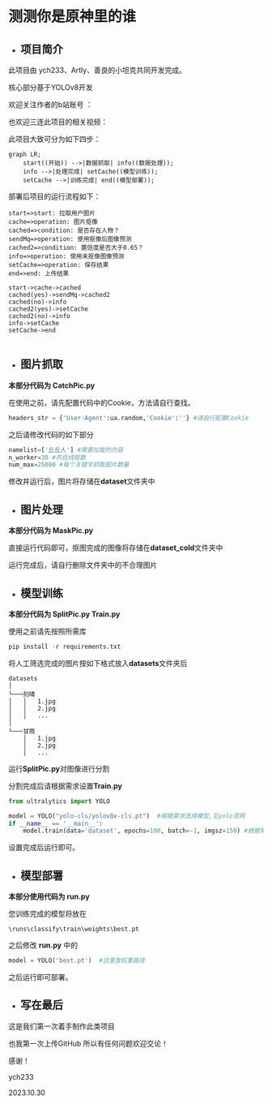 # 测测你是原神里的谁

- ## 项目简介

此项目由 ych233、Artly、善良的小坦克共同开发完成。

核心部分基于YOLOv8开发

欢迎关注作者的b站账号 ：

[ych233]: https://space.bilibili.com/74110886

也欢迎三连此项目的相关视频：

[相关视频]: https://www.bilibili.com/video/BV1DN4y1d7H

此项目大致可分为如下四步：

```mermaid
graph LR;
    start((开始)) -->|数据抓取| info((数据处理));
    info -->|处理完成| setCache((模型训练));
    setCache -->|训练完成| end((模型部署));
```

部署后项目的运行流程如下：
```mermaid
start=>start: 拉取用户图片
cache=>operation: 图片抠像
cached=>condition: 是否存在人物？
sendMq=>operation: 使用抠像后图像预测
cached2=>condition: 置信度是否大于0.65？
info=>operation: 使用未抠像图像预测
setCache=>operation: 保存结果
end=>end: 上传结果

start->cache->cached
cached(yes)->sendMq->cached2
cached(no)->info
cached2(yes)->setCache
cached2(no)->info
info->setCache
setCache->end


```

- ## 图片抓取

**本部分代码为  CatchPic.py**

在使用之前，请先配置代码中的Cookie，方法请自行查找。

```python
headers_str = {'User-Agent':ua.random,'Cookie':''} #请自行配置Cookie
```

之后请修改代码的如下部分

```python
namelist=['丘丘人'] #需要拉取的内容
n_worker=30 #开启线程数
num_max=25000 #每个关键字抓取图片数量
```

修改并运行后，图片将存储在**dataset**文件夹中

- ## 图片处理

**本部分代码为 MaskPic.py**

直接运行代码即可，抠图完成的图像将存储在**dataset_cold**文件夹中

运行完成后，请自行删除文件夹中的不合理图片

- ## 模型训练

**本部分代码为 SplitPic.py Train.py**

使用之前请先按照所需库

```python
pip install -r requirements.txt
```

将人工筛选完成的图片按如下格式放入**datasets**文件夹后

```
datasets
│     
└───刻晴
│   │   1.jpg
│   │   2.jpg
│   │   ...
│  
└───甘雨
    │   1.jpg
    │   2.jpg
    │   ...
```

运行**SplitPic.py**对图像进行分割

分割完成后请根据需求设置**Train.py**

```python
from ultralytics import YOLO

model = YOLO("yolo-cls/yolov8x-cls.pt")  #根据需求选择模型,见yolo官网
if __name__ == '__main__':
    model.train(data='dataset', epochs=100, batch=-1, imgsz=150) #根据需要设置参数
```

设置完成后运行即可。

- ## 模型部署

**本部分使用代码为 run.py**

您训练完成的模型将放在 

```
\runs\classify\train\weights\best.pt
```

之后修改 **run.py** 中的

```python
model = YOLO('best.pt')  #这里放权重路径
```

之后运行即可部署。

- ## 写在最后

这是我们第一次着手制作此类项目

也我第一次上传GitHub 所以有任何问题欢迎交论！

感谢！

ych233

2023.10.30
